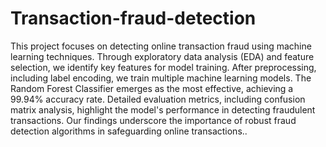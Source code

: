 # Transaction-fraud-detection
This project focuses on detecting online transaction fraud using machine learning techniques. Through exploratory data analysis (EDA) and feature selection, we identify key features for model training. After preprocessing, including label encoding, we train multiple machine learning models. The Random Forest Classifier emerges as the most effective, achieving a 99.94% accuracy rate. Detailed evaluation metrics, including confusion matrix analysis, highlight the model's performance in detecting fraudulent transactions. Our findings underscore the importance of robust fraud detection algorithms in safeguarding online transactions.. 
